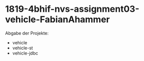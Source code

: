 # 1819-4bhif-nvs-assignment03-vehicle-FabianAhammer
Abgabe der Projekte:
  - vehicle
  - vehicle-st
  - vehicle-jdbc
